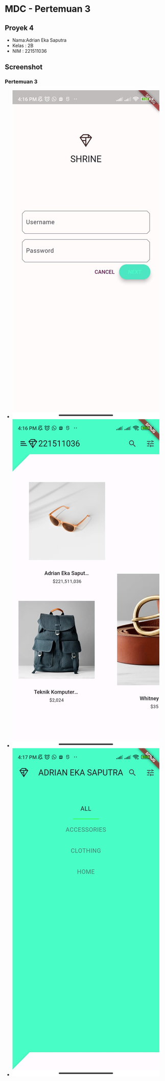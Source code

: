 # MDC - Pertemuan 3

## Proyek 4

- Nama:Adrian Eka Saputra
- Kelas : 2B
- NIM : 221511036

## Screenshot

### Pertemuan 3

- ![Screenshot App (C)](https://github.com/adrianeka/Codelab/blob/main/SS1.jpg?raw=true)
- ![Screenshot App (F)](https://github.com/adrianeka/Codelab/blob/main/SS2.jpg?raw=true)
- ![Screenshot App (F)](https://github.com/adrianeka/Codelab/blob/main/SS3.jpg?raw=true)
